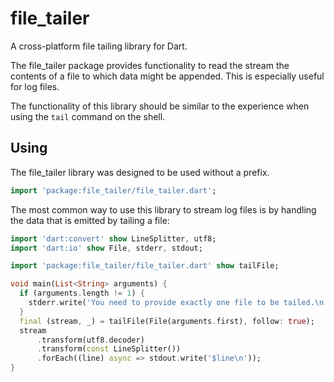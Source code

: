 # file_tailer

A cross-platform file tailing library for Dart.

The file_tailer package provides functionality to read the stream the contents of a file to which data might be appended. This is especially useful for log files.

The functionality of this library should be similar to the experience when using the `tail`
command on the shell.

## Using

The file_tailer library was designed to be used without a prefix.

```dart
import 'package:file_tailer/file_tailer.dart';
```

The most common way to use this library to stream log files is by handling the data that is emitted
by tailing a file:

```dart
import 'dart:convert' show LineSplitter, utf8;
import 'dart:io' show File, stderr, stdout;

import 'package:file_tailer/file_tailer.dart' show tailFile;

void main(List<String> arguments) {
  if (arguments.length != 1) {
    stderr.write('You need to provide exactly one file to be tailed.\n');
  }
  final (stream, _) = tailFile(File(arguments.first), follow: true);
  stream
      .transform(utf8.decoder)
      .transform(const LineSplitter())
      .forEach((line) async => stdout.write('$line\n'));
}
```

